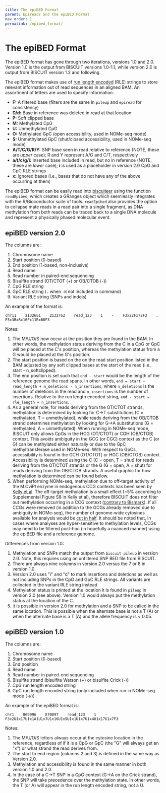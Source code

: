 ```yaml
---
title: The epiBED Format
parent: Epireads and the epiBED Format
nav_order: 1
permalink: /epibed_format/
---
```


# The epiBED Format

The epiBED format has gone through two iterations, versions 1.0 and 2.0. Version 1.0 is the output from BISCUIT versions
1.0-1.1, while version 2.0 is output from BISCUIT version 1.2 and following.

The epiBED format makes use of [run length encoded](https://en.wikipedia.org/wiki/Run-length_encoding) (RLE) strings
to store relevant information out of read sequences in an aligned BAM. An assortment of letters are used to specify
information:

  - **F:** A filtered base (filters are the same in `pileup` and `epiread` for consistency)
  - **D/d:** Base in reference was deleted in read at that location
  - **P:** Soft clipped base
  - **M:** Methylated CpG
  - **U:** Unmethylated CpG
  - **O:** Methylated GpC (open accessibility, used in NOMe-seq mode)
  - **S:** Unmethylated GpC (shut/closed accessibility, used in NOMe-seq mode)
  - **A/T/C/G/R/Y:** SNP base seen in read relative to reference (NOTE, these are *upper* case); R and Y represent A/G
  and C/T, respectively
  - **a/t/c/g/i:** Inserted base included in read, but no in reference (NOTE, these are *lower* case); **i** is used as
  a placeholder in version 2.0 CpG and GpC RLE strings
  - **x:** Ignored bases (i.e., bases that do not have any of the above occurring at them)

The epiBED format can be easily read into
[biscuiteer](https://www.bioconductor.org/packages/release/bioc/html/biscuiteer.html) using the function `readEpibed`,
which creates a GRanges object which seemlessly integrates with the R/Bioconductor suite of tools. `readEpibed` also
provides the option to collapse mate reads in a read pair into a single fragment, as DNA methylation from both reads can
be traced back to a single DNA molecule and represent a physically phased molecular event.

## epiBED version 2.0

The columns are:

  1. Chromosome name
  2. Start position (0-based)
  3. End position (1-based, non-inclusive)
  4. Read name
  5. Read number in paired-end sequencing
  6. Bisulfite strand (OT/CTOT (+) or OB/CTOB (-))
  7. CpG RLE string
  8. GpC RLE string (`.` when `-N` not included in command)
  9. Variant RLE string (SNPs and indels)

An example of the format is:
```
chr11    2132661    2132762    read_123    1    -    F3x22Fx72F3    .    F3x3RxRx16Fx11Rx60F3
```

Notes:

  1. The M/U/O/S now occur at the position they are found in the BAM. In other words, the methylation status deriving
  from the C in a CpG or GpC will be placed at the C's position, whereas the methylation status from a G would be placed
  at the G's position.
  2. The start position is based on the on the read start position listed in the BAM adjusted by any soft clipped bases
  at the start of the read (i.e., start - n_softclipped).
  3. The end position is set such that `end - start` would be the length of the reference genome the read spans. In
  other words, `end = start + read_length + n_deletions - n_insertions`, where `n_deletions` is the number of deletions
  in the read and `n_insertions` is the number of insertions. Relative to the run length encoded string,
  `end - start = rle_length + n_insertions`.
  4. As a general note, for reads deriving from the OT/CTOT strands, methylation is determined by looking for C&#8594;T
  substitutions (C = methylated, T = unmethylated), while reads deriving from the OB/CTOB strand determines methylation
  by looking for G&#8594;A substitutions (G = methylated, A = unmethylated). When running in NOMe-seq mode, BISCUIT only
  allows CpGs in the HCG (OT/CTOT) or CGH (OB/CTOB) context. This avoids ambiguity in the GCG (or CGC) context as the C
  (or G) can be methylated either naturally or due to the GpC methyltransferase used in NOMe-seq. With respect to GpCs,
  accessibility is found in the GCH (OT/CTOT) or HGC (OB/CTOB) context. Accessibility is determined using the C
  (C = open, T = shut) for reads deriving from the OT/CTOT strands or the G (G = open, A = shut) for reads deriving from
  the OB/CTOB strands. A useful graphic for how methylation is determined can be found below.
  5. When performing NOMe-seq, methylation due to off-target activity of the M.CviPI enzyme in endogenous CCG contexts
  has been seen by [Kelly et al](https://www.ncbi.nlm.nih.gov/pmc/articles/PMC3514679/). The off-target methylation is a
  small effect (~5% according to Supplemental Figure S8 in Kelly et al), therefore BISCUIT does not filter out
  methylation occurring in a CCG context ([contrary to Bismark](http://felixkrueger.github.io/Bismark/Docs/)). If all
  CCGs were removed (in addition to the GCGs already removed due to ambiguity in NOMe-seq), the number of genome-wide
  cytosines available for analysis would be [cut in half](https://www.nature.com/articles/s41467-018-03149-4). It should
  be noted that, in cases where analyses are hyper-sensitive to methylation levels, CCGs may need to be filtered
  post-hoc (in hopefully a nuanced manner) using the epiBED file and a reference genome.

<object data="../assets/2023_01_31_methylation_contexts.pdf" width="525" height="482" type='application/pdf'></object>

Differences from version 1.0:

  1. Methylation and SNPs match the output from `biscuit pileup` in version 2.0. Note, this requires using an unfiltered
  SNP BED file from BISCUIT.
  2. There are always nine columns in version 2.0 versus the 7 or 8 in version 1.0.
  3. Version 2.0 uses "i" and "d" to mark insertions and deletions as well as not including SNPs in the CpG and GpC RLE
  strings. All variants are collected in the variant RLE string instead.
  4. Methylation status is printed at the location it is found in `pileup` in version 2.0 (see above). Version 1.0 would
  always put the methylation status at the location of the C.
  5. It is possible in version 2.0 for methylation and a SNP to be called in the same location. This is possible when
  the alternate base is not a T (A) or when the alternate base is a T (A) and the allele frequency is < 0.05.

## epiBED version 1.0

The columns are:

  1. Chromosome name
  2. Start position (0-based)
  3. End position
  4. Read name
  5. Read number in paired-end sequencing
  6. Bisulfite strand (bisulfite Watson (+) or bisulfite Crick (-))
  7. CpG run length encoded string
  8. GpC run length encoded string (only included when run in NOMe-seq mode (`-N`))

An example of the epiBED format is:
```
chr1    869996    870097    read_123    1    -    F3x2U1x17U1x1A1U1x7U1x16U1x5U1x1U1x7U1x4U1x17U1x7F3
```

Notes:

  1. The M/U/O/S letters always occur at the cytosine location in the reference, regardless of if it is a CpG or GpC
  (the "G" will always get an "x") or what strand the read derives from.
  2. The start to end region (columns 2 and 3) is defined in the same way as Version 2.0.
  3. Methylation and accessibility is found in the same manner in both version 1.0 and 2.0.
  4. In the case of a C&#8594;T SNP in a CpG context (G&#8594;A on the Crick strand), the SNP will take precedence over
  the methylation state. In other words, the T (or A) will appear in the run length encoded string, not a U.

